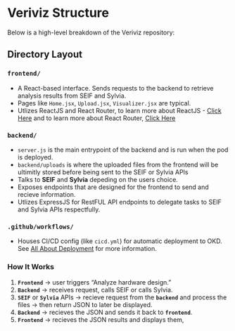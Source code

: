 # Veriviz Structure

Below is a high-level breakdown of the Veriviz repository:

## Directory Layout

### **`frontend/`** 
  - A React-based interface. Sends requests to the backend to retrieve analysis 
    results from SEIF and Sylvia.
  - Pages like `Home.jsx`, `Upload.jsx`, `Visualizer.jsx` are typical.
  - Utlizes ReactJS and React Router, to learn more about ReactJS - [Click Here](https://react.dev/reference/react) and  to learn more about React Router, [Click Here](https://reactrouter.com/home) 

### **`backend/`** 
  - `server.js` is the main entrypoint of the backend and is run when the pod is deployed.
  - `backend/uploads` is where the uploaded files from the frontend will be ultimitly stored before being sent to the SEIF or Sylvia APIs 
  - Talks to **SEIF** and **Sylvia** depeding on the users choice.
  - Exposes endpoints that are designed for the frontend to send and recieve information.
  - Utlizes ExpressJS for RestFUL API endpoints to delegate tasks to SEIF and Sylvia APIs respectfully.

### **`.github/workflows/`** 
  - Houses CI/CD config (like `cicd.yml`) for automatic deployment to OKD. See [All About Deployment](../Deployment/deployment_intro.md) for more information.


### How It Works

1. **`Frontend`** → user triggers “Analyze hardware design.”
2. **`Backend`** → receives request, calls SEIF or calls Sylvia.
3. **`SEIF`** or **`Sylvia`** APIs → recieve request from the **`backend`** and process the files → then return JSON to later be displayed.
4. **`Backend`** → recieves the JSON and sends it back to **`frontend`**.
5. **`Frontend`** → recieves the JSON results and displays them,


